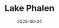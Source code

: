 ---
title: "Lake Phalen"
cc-type: lake
date: 2023-06-24
hashtag: lake-phalen
location:
  - Maplewood
  - Saint Paul
tags:
  - lake
---